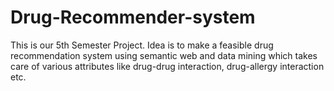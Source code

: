 Drug-Recommender-system
=======================

This is our 5th Semester Project. Idea is to make a feasible drug recommendation system using semantic web and data mining which takes care of various attributes like drug-drug interaction, drug-allergy interaction etc. 
